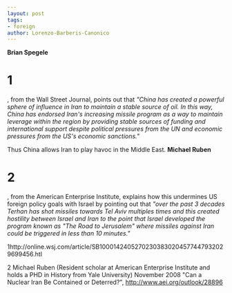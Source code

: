 ```yaml
---
layout: post
tags: 
- foreign
author: Lorenzo-Barberis-Canonico
---
```

**Brian Spegele**
# 1
, from the Wall Street Journal, points out that _"China has created a powerful sphere of influence in Iran to maintain a stable source of oil. In this way, China has endorsed Iran's increasing missile program as a way to maintain leverage within the region by providing stable sources of funding and international support despite political pressures from the UN and economic pressures from the US's economic sanctions."_

Thus China allows Iran to play havoc in the Middle East. **Michael Ruben**
# 2
, from the American Enterprise Institute, explains how this undermines US foreign policy goals with Israel by pointing out that _"over the past 3 decades Terhan has shot missiles towards Tel Aviv multiples times and this created hostility between Israel and Iran to the point that Israel developed the program known as "The Road to Jerusalem" where missiles against Iran could be triggered in less than 10 minutes."_

1http://online.wsj.com/article/SB10001424052702303830204577447932029699456.htl

2 Michael Ruben (Resident scholar at American Enterprise Institute and holds a PHD in History from Yale University) November 2008 "Can a Nuclear Iran Be Contained or Deterred?", http://www.aei.org/outlook/28896
